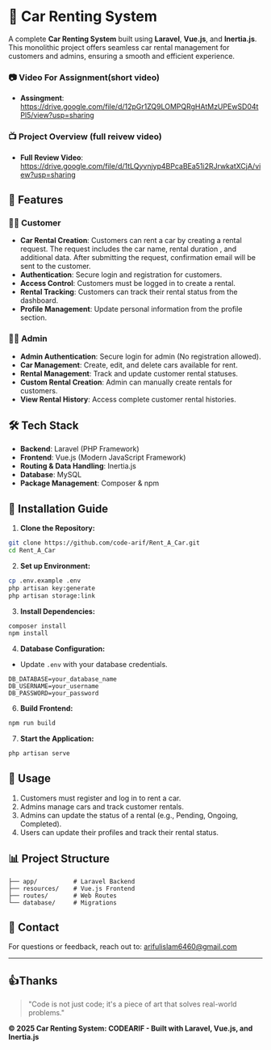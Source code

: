 # 🚗 Car Renting System

A complete **Car Renting System** built using **Laravel**, **Vue.js**, and **Inertia.js**. This monolithic project offers seamless car rental management for customers and admins, ensuring a smooth and efficient experience.

### 📷 Video For Assignment(short video)
- **Assingment**: https://drive.google.com/file/d/12pGr1ZQ9LOMPQRgHAtMzUPEwSD04tPl5/view?usp=sharing

### 📺 Project Overview (full reivew video)
- **Full Review Video**: https://drive.google.com/file/d/1tLQyvnjyp4BPcaBEa51i2RJrwkatXCjA/view?usp=sharing

## 📌 Features

### 🧑‍💼 Customer
- **Car Rental Creation**: Customers can rent a car by creating a rental request. The request includes the car name, rental duration , and additional data. After submitting the request, confirmation email will be sent to the customer. 
- **Authentication**: Secure login and registration for customers.
- **Access Control**: Customers must be logged in to create a rental.
- **Rental Tracking**: Customers can track their rental status from the dashboard.
- **Profile Management**: Update personal information from the profile section.

### 👨‍💻 Admin
- **Admin Authentication**: Secure login for admin (No registration allowed).
- **Car Management**: Create, edit, and delete cars available for rent.
- **Rental Management**: Track and update customer rental statuses.
- **Custom Rental Creation**: Admin can manually create rentals for customers.
- **View Rental History**: Access complete customer rental histories.

## 🛠️ Tech Stack

- **Backend**: Laravel (PHP Framework)
- **Frontend**: Vue.js (Modern JavaScript Framework)
- **Routing & Data Handling**: Inertia.js
- **Database**: MySQL
- **Package Management**: Composer & npm

## 🚀 Installation Guide

1. **Clone the Repository:**
```bash
git clone https://github.com/code-arif/Rent_A_Car.git
cd Rent_A_Car
```

2. **Set up Environment:**
```bash
cp .env.example .env
php artisan key:generate
php artisan storage:link
```

3. **Install Dependencies:**
```bash
composer install
npm install
```

4. **Database Configuration:**
- Update `.env` with your database credentials.

```env
DB_DATABASE=your_database_name
DB_USERNAME=your_username
DB_PASSWORD=your_password
```

6. **Build Frontend:**
```bash
npm run build
```

7. **Start the Application:**
```bash
php artisan serve
```

## 📄 Usage

1. Customers must register and log in to rent a car.
2. Admins manage cars and track customer rentals.
3. Admins can update the status of a rental (e.g., Pending, Ongoing, Completed).
4. Users can update their profiles and track their rental status.

## 📊 Project Structure

```
├── app/          # Laravel Backend
├── resources/    # Vue.js Frontend
├── routes/       # Web Routes
└── database/     # Migrations
```

## 📧 Contact
For questions or feedback, reach out to: [arifulislam6460@gmail.com](arifulislam6460@gmail.com)

---

## 👍Thanks
>"Code is not just code; it's a piece of art that solves real-world problems."

**© 2025 Car Renting System: CODEARIF - Built with Laravel, Vue.js, and Inertia.js**

